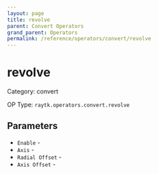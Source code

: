 ```yaml
---
layout: page
title: revolve
parent: Convert Operators
grand_parent: Operators
permalink: /reference/operators/convert/revolve
---
```


# revolve



Category: convert

OP Type: `raytk.operators.convert.revolve`

## Parameters

* `Enable` - 
* `Axis` - 
* `Radial Offset` - 
* `Axis Offset` -
